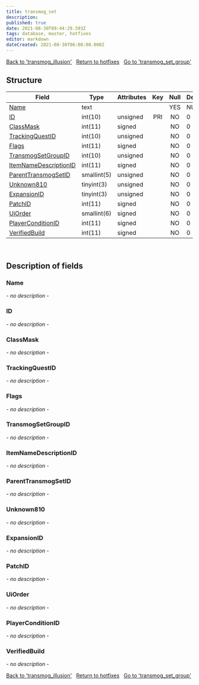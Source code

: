 ```yaml
---
title: transmog_set
description: 
published: true
date: 2021-08-30T09:44:29.593Z
tags: database, master, hotfixes
editor: markdown
dateCreated: 2021-08-30T06:00:00.000Z
---
```


<a href="https://dev.trinitycore.info/en/database/master/hotfixes/transmog_illusion" class="mt-5 v-btn v-btn--depressed v-btn--flat v-btn--outlined theme--light v-size--default darkblue--text text--lighten-3"><span class="v-btn__content"><i aria-hidden="true" class="v-icon notranslate v-icon--left mdi mdi-arrow-left theme--light"></i><span>Back to 'transmog_illusion'</span></span></a>&nbsp;&nbsp;&nbsp;<a href="https://dev.trinitycore.info/en/database/master/hotfixes/home" class="mt-5 v-btn v-btn--depressed v-btn--flat v-btn--outlined theme--light v-size--default darkblue--text text--lighten-3"><span class="v-btn__content"><i aria-hidden="true" class="v-icon notranslate v-icon--left mdi mdi-home-outline theme--light"></i><span>Return to hotfixes</span></span></a>&nbsp;&nbsp;&nbsp;<a href="https://dev.trinitycore.info/en/database/master/hotfixes/transmog_set_group" class="mt-5 v-btn v-btn--depressed v-btn--flat v-btn--outlined theme--light v-size--default darkblue--text text--lighten-3"><span class="v-btn__content"><span>Go to 'transmog_set_group'</span><i aria-hidden="true" class="v-icon notranslate v-icon--right mdi mdi-arrow-right theme--light"></i></span></a>

## Structure

| Field | Type | Attributes | Key | Null | Default | Extra | Comment |
| --- | --- | --- | :---: | :---: | --- | --- | --- |
| [Name](#Name) | text |  |  | YES | NULL |  |  |
| [ID](#ID) | int(10) | unsigned | PRI | NO | 0 |  |  |
| [ClassMask](#ClassMask) | int(11) | signed |  | NO | 0 |  |  |
| [TrackingQuestID](#TrackingQuestID) | int(10) | unsigned |  | NO | 0 |  |  |
| [Flags](#Flags) | int(11) | signed |  | NO | 0 |  |  |
| [TransmogSetGroupID](#TransmogSetGroupID) | int(10) | unsigned |  | NO | 0 |  |  |
| [ItemNameDescriptionID](#ItemNameDescriptionID) | int(11) | signed |  | NO | 0 |  |  |
| [ParentTransmogSetID](#ParentTransmogSetID) | smallint(5) | unsigned |  | NO | 0 |  |  |
| [Unknown810](#Unknown810) | tinyint(3) | unsigned |  | NO | 0 |  |  |
| [ExpansionID](#ExpansionID) | tinyint(3) | unsigned |  | NO | 0 |  |  |
| [PatchID](#PatchID) | int(11) | signed |  | NO | 0 |  |  |
| [UiOrder](#UiOrder) | smallint(6) | signed |  | NO | 0 |  |  |
| [PlayerConditionID](#PlayerConditionID) | int(11) | signed |  | NO | 0 |  |  |
| [VerifiedBuild](#VerifiedBuild) | int(11) | signed |  | NO | 0 |  |  |
&nbsp;
## Description of fields

### Name
*- no description -*
&nbsp;

### ID
*- no description -*
&nbsp;

### ClassMask
*- no description -*
&nbsp;

### TrackingQuestID
*- no description -*
&nbsp;

### Flags
*- no description -*
&nbsp;

### TransmogSetGroupID
*- no description -*
&nbsp;

### ItemNameDescriptionID
*- no description -*
&nbsp;

### ParentTransmogSetID
*- no description -*
&nbsp;

### Unknown810
*- no description -*
&nbsp;

### ExpansionID
*- no description -*
&nbsp;

### PatchID
*- no description -*
&nbsp;

### UiOrder
*- no description -*
&nbsp;

### PlayerConditionID
*- no description -*
&nbsp;

### VerifiedBuild
*- no description -*
&nbsp;

<a href="https://dev.trinitycore.info/en/database/master/hotfixes/transmog_illusion" class="mt-5 v-btn v-btn--depressed v-btn--flat v-btn--outlined theme--light v-size--default darkblue--text text--lighten-3"><span class="v-btn__content"><i aria-hidden="true" class="v-icon notranslate v-icon--left mdi mdi-arrow-left theme--light"></i><span>Back to 'transmog_illusion'</span></span></a>&nbsp;&nbsp;&nbsp;<a href="https://dev.trinitycore.info/en/database/master/hotfixes/home" class="mt-5 v-btn v-btn--depressed v-btn--flat v-btn--outlined theme--light v-size--default darkblue--text text--lighten-3"><span class="v-btn__content"><i aria-hidden="true" class="v-icon notranslate v-icon--left mdi mdi-home-outline theme--light"></i><span>Return to hotfixes</span></span></a>&nbsp;&nbsp;&nbsp;<a href="https://dev.trinitycore.info/en/database/master/hotfixes/transmog_set_group" class="mt-5 v-btn v-btn--depressed v-btn--flat v-btn--outlined theme--light v-size--default darkblue--text text--lighten-3"><span class="v-btn__content"><span>Go to 'transmog_set_group'</span><i aria-hidden="true" class="v-icon notranslate v-icon--right mdi mdi-arrow-right theme--light"></i></span></a>

